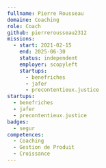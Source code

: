 ```yaml
---
fullname: Pierre Rousseau
domaine: Coaching
role: Coach
github: pierrerousseau2312
missions:
  - start: 2021-02-15
    end: 2025-06-30
    status: independent
    employer: scopyleft
    startups:
      - benefriches
      - jafer
      - precontentieux.justice
startups:
  - benefriches
  - jafer
  - precontentieux.justice
badges:
  - segur
competences:
  - Coaching
  - Gestion de Produit
  - Croissance
---
```

